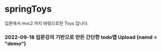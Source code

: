 # springToys
입문에서 mvc2 까지 바탕으로한 Toys 입니다.


### 2022-09-18 입문강의 기반으로 만든 간단한 todo앱 Upload (namd = "demo")
